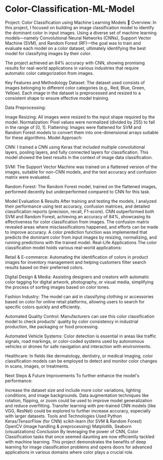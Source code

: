 # Color-Classification-ML-Model

Project: Color Classification using Machine Learning Models
🔬 Overview: In this project, I focused on building an image classification model to identify the dominant color in input images. Using a diverse set of machine learning models—namely Convolutional Neural Networks (CNNs), Support Vector Machine (SVM), and Random Forest (RF)—the goal was to train and evaluate each model on a color dataset, ultimately identifying the best model for classifying images by their color.

The project achieved an 84% accuracy with CNN, showing promising results for real-world applications in various industries that require automatic color categorization from images.

Key Features and Methodology
Dataset: The dataset used consists of images belonging to different color categories (e.g., Red, Blue, Green, Yellow). Each image in the dataset is preprocessed and resized to a consistent shape to ensure effective model training.

Data Preprocessing:

Image Resizing: All images were resized to the input shape required by the model.
Normalization: Pixel values were normalized (divided by 255) to fall in the range of [0, 1].
Flattening: Images were flattened for SVM and Random Forest models to convert them into one-dimensional arrays suitable for these algorithms.
Model Approach:

CNN:
I trained a CNN using Keras that included multiple convolutional layers, pooling layers, and fully connected layers for classification. This model showed the best results in the context of image data classification.

SVM:
The Support Vector Machine was trained on a flattened version of the images, suitable for non-CNN models, and the test accuracy and confusion matrix were evaluated.

Random Forest:
The Random Forest model, trained on the flattened images, performed decently but underperformed compared to CNN for this task.

Model Evaluation & Results
After training and testing the models, I analyzed their performance using test accuracy, confusion matrices, and detailed classification reports (precision, recall, F1-score).
CNN outperformed both SVM and Random Forest, achieving an accuracy of 84%, showcasing its effectiveness for color classification from images. The confusion matrix revealed areas where misclassifications happened, and efforts can be made to improve accuracy.
A color prediction function was implemented that predicts the dominant color from input images by resizing, normalizing, and running predictions with the trained model.
Real-Life Applications
The color classification model holds various real-world applications:

Retail & E-commerce:
Automating the identification of colors in product images for inventory management and helping customers filter search results based on their preferred colors.

Digital Design & Media:
Assisting designers and creators with automatic color tagging for digital artwork, photography, or visual media, simplifying the process of sorting images based on color tones.

Fashion Industry:
The model can aid in classifying clothing or accessories based on color for online retail platforms, allowing users to search for specific colors quickly and efficiently.

Automated Quality Control:
Manufacturers can use this color classification model to check products' quality by color consistency in industrial production, like packaging or food processing.

Automated Vehicle Systems:
Color detection is essential in areas like traffic signals, road markings, or color-coded systems used by autonomous vehicles or drones for safe navigation and interaction with environments.

Healthcare:
In fields like dermatology, dentistry, or medical imaging, color classification models can be employed to detect and monitor color changes in scans, images, or treatments.

Next Steps & Future Improvements
To further enhance the model's performance:

Increase the dataset size and include more color variations, lighting conditions, and image backgrounds.
Data augmentation techniques like rotation, flipping, or zoom could be used to improve model generalization and reduce overfitting.
Transfer learning with pre-trained CNN models (like VGG, ResNet) could be explored to further increase accuracy, especially with larger datasets.
Tools and Technologies Used
Python
Keras/TensorFlow (for CNN)
scikit-learn (for SVM & Random Forest)
OpenCV (image handling & preprocessing)
Matplotlib, Seaborn (visualizations)
Conclusion
By leveraging the power of CNN, Color Classification tasks that once seemed daunting are now efficiently tackled with machine learning. This project demonstrates the benefits of deep learning for image classification problems and opens doors for advanced applications in various domains where color plays a crucial role.
